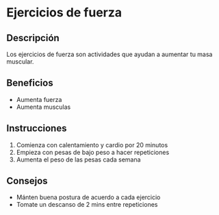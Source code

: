 # Ejercicios de fuerza

## Descripción 
Los ejercicios de fuerza son actividades que ayudan a aumentar tu masa muscular.

## Beneficios
- Aumenta fuerza 
- Aumenta musculas

## Instrucciones
1. Comienza con calentamiento y cardio por 20 minutos
2. Empieza con pesas de bajo peso a hacer repeticiones
3. Aumenta el peso de las pesas cada semana

## Consejos
- Mánten buena postura de acuerdo a cada ejercicio
- Tomate un descanso de 2 mins entre repeticiones
